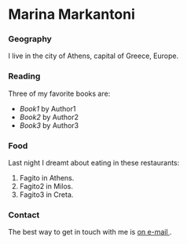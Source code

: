 # Marina Markantoni

### Geography

I live in the city of Athens, capital of Greece, Europe.

### Reading

Three of my favorite books are:

- *Book1* by Author1
- *Book2* by Author2
- *Book3* by Author3

### Food

Last night I dreamt about eating in these restaurants:

1. Fagito in Athens.
2. Fagito2 in Milos.
3. Fagito3 in Creta.

### Contact

The best way to get in touch with me is [on e-mail ](https://twitter.com/seankross).